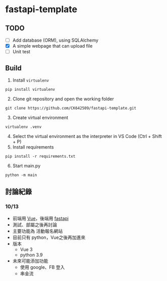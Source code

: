 # fastapi-template

## TODO
- [ ] Add database (ORM), using SQLAlchemy
- [X] A simple webpage that can upload file
- [ ] Unit test

## Build
1. Install `virtualenv`
```
pip install virtualenv
```

2. Clone git repository and open the working folder
```
git clone https://github.com/CK642509/fastapi-template.git
```
3. Create virtual environment
```
virtualenv .venv
```

4. Select the virtual environment as the interpreter in VS Code (Ctrl + Shift + P)
5. Install requirements
```
pip install -r requirements.txt
```
6. Start main.py
```
python -m main
```

## 討論紀錄
### 10/13
- 前端用 [Vue](https://vuejs.org/)，後端用 [fastapi](https://fastapi.tiangolo.com/)
- 測試、部屬之後再討論
- 主要功能為 活動報名網站
- 目前只有 python，Vue之後再加進來
- 版本
    - Vue 3
    - python 3.9
- 未來可能添加功能
    - 使用 google、FB 登入
    - 串金流